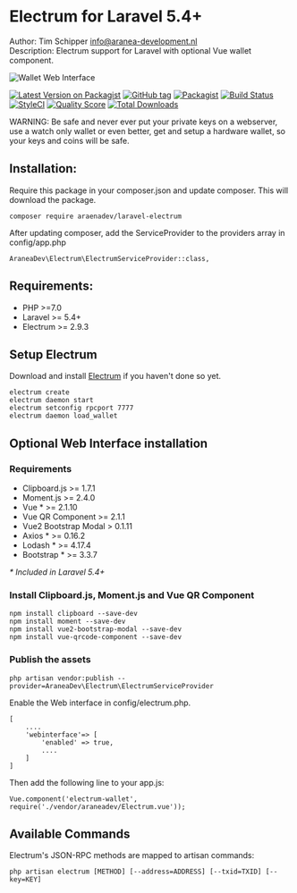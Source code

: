# Electrum for Laravel 5.4+
Author: Tim Schipper <info@aranea-development.nl>   
Description: Electrum support for Laravel with optional Vue wallet component.

![Wallet Web Interface](https://github.com/AraneaDev/laravel-electrum/raw/master/src/assets//wallet.gif "Wallet Web Interface")   


[![Latest Version on Packagist](https://img.shields.io/packagist/v/araneadev/laravel-electrum.svg?style=flat-square)](https://packagist.org/packages/araneadev/laravel-electrum)
[![GitHub tag](https://img.shields.io/github/tag/AraneaDev/laravel-electrum.svg?style=flat-square)](https://github.com/AraneaDev/laravel-electrum)
[![Packagist](https://img.shields.io/packagist/l/araneadev/laravel-electrum.svg?style=flat-square)](https://packagist.org/packages/araneadev/laravel-electrum)
[![Build Status](https://scrutinizer-ci.com/g/AraneaDev/laravel-electrum/badges/build.png?b=master)](https://scrutinizer-ci.com/g/AraneaDev/laravel-electrum/build-status/master)
[![StyleCI](https://styleci.io/repos/103412671/shield?branch=master)](https://styleci.io/repos/103412671)
[![Quality Score](https://img.shields.io/scrutinizer/g/araneadev/laravel-electrum.svg?style=flat-square)](https://scrutinizer-ci.com/g/araneadev/laravel-electrum)
[![Total Downloads](https://img.shields.io/packagist/dt/araneadev/laravel-electrum.svg?style=flat-square)](https://packagist.org/packages/araneadev/laravel-electrum)   

WARNING: Be safe and never ever put your private keys on a webserver, use a watch only wallet or even better, get and setup a hardware wallet, so your keys and coins will be safe. 

## Installation:
Require this package in your composer.json and update composer. This will download the package.
```
composer require araenadev/laravel-electrum
```
After updating composer, add the ServiceProvider to the providers array in config/app.php
```
AraneaDev\Electrum\ElectrumServiceProvider::class,
```
   
## Requirements:   
* PHP >=7.0 
* Laravel >= 5.4+
* Electrum >= 2.9.3

## Setup Electrum
Download and install [Electrum](https://electrum.org/#download) if you haven't done so yet.
```
electrum create   
electrum daemon start
electrum setconfig rpcport 7777   
electrum daemon load_wallet   
```

## Optional Web Interface installation

### Requirements
* Clipboard.js >= 1.7.1
* Moment.js >= 2.4.0
* Vue * >= 2.1.10
* Vue QR Component >= 2.1.1
* Vue2 Bootstrap Modal > 0.1.11
* Axios * >= 0.16.2
* Lodash * >= 4.17.4
* Bootstrap * >= 3.3.7

_\* Included in Laravel 5.4+_

### Install Clipboard.js, Moment.js and Vue QR Component
```
npm install clipboard --save-dev
npm install moment --save-dev
npm install vue2-bootstrap-modal --save-dev
npm install vue-qrcode-component --save-dev

```

### Publish the assets
```
php artisan vendor:publish --provider=AraneaDev\Electrum\ElectrumServiceProvider
```
Enable the Web interface in config/electrum.php. 
```
[
    ....
    'webinterface'=> [
        'enabled' => true,
        ....
    ]
]
```
Then add the following line to your app.js:
```
Vue.component('electrum-wallet', require('./vendor/araneadev/Electrum.vue'));
```

## Available Commands   
Electrum's JSON-RPC methods are mapped to artisan commands:
```
php artisan electrum [METHOD] [--address=ADDRESS] [--txid=TXID] [--key=KEY]
```